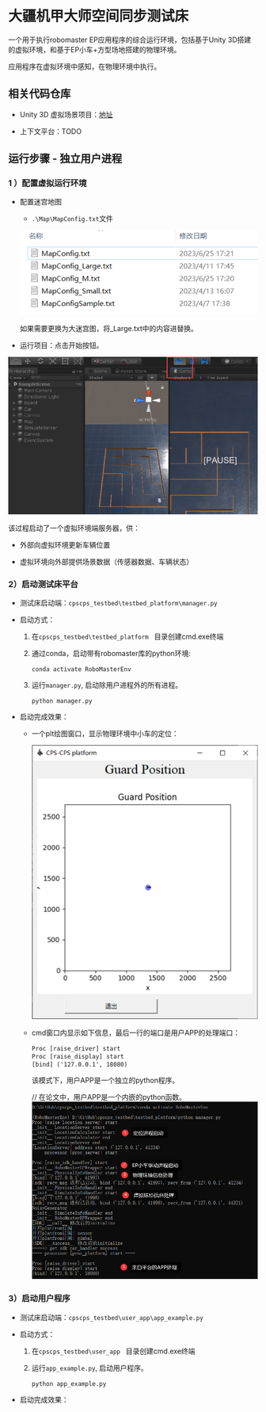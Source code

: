 # 大疆机甲大师空间同步测试床

一个用于执行robomaster EP应用程序的综合运行环境，包括基于Unity 3D搭建的虚拟环境，和基于EP小车+方型场地搭建的物理环境。

应用程序在虚拟环境中感知，在物理环境中执行。

## 相关代码仓库

- Unity 3D 虚拟场景项目：[地址](https://plastichub.unity.cn/kili_1998/SimulatedScene)

- 上下文平台：TODO



## 运行步骤 - 独立用户进程

### 1 ）配置虚拟运行环境

- 配置迷宫地图

  - `.\Map\MapConfig.txt`文件

  ![image-20230627144041530](./README.assets/image-20230627144041530.png)

  如果需要更换为大迷宫图，将_Large.txt中的内容进替换。

  

- 运行项目：点击开始按钮。

![image-20230627143939106](./README.assets/image-20230627143939106.png)

该过程启动了一个虚拟环境端服务器，供：

- 外部向虚拟环境更新车辆位置

- 虚拟环境向外部提供场景数据（传感器数据、车辆状态）

  

### 2）启动测试床平台

- 测试床启动端：`cpscps_testbed\testbed_platform\manager.py`

- 启动方式：

  1. 在`cpscps_testbed\testbed_platform ` 目录创建cmd.exe终端

  2. 通过conda，启动带有robomaster库的python环境:

     ```
     conda activate RoboMasterEnv
     ```
  
  3. 运行`manager.py`, 启动除用户进程外的所有进程。
  
     ```
     python manager.py
     ```

- 启动完成效果：

  - 一个plt绘图窗口，显示物理环境中小车的定位：

    ![image-20230627145255799](./README.assets/image-20230627145255799.png)

  - cmd窗口内显示如下信息，最后一行的端口是用户APP的处理端口：

    ```
    Proc [raise_driver] start
    Proc [raise_display] start
    [bind] ('127.0.0.1', 18080)
    ```

    该模式下，用户APP是一个独立的python程序。

    // 在论文中，用户APP是一个内嵌的python函数。![image-20230627145141397](./README.assets/image-20230627145141397.png)

### 3）启动用户程序

- 测试床启动端：`cpscps_testbed\user_app\app_example.py`

- 启动方式：

  1. 在`cpscps_testbed\user_app ` 目录创建cmd.exe终端

  2. 运行`app_example.py`, 启动用户程序。

     ```
     python app_example.py
     ```

- 启动完成效果：
